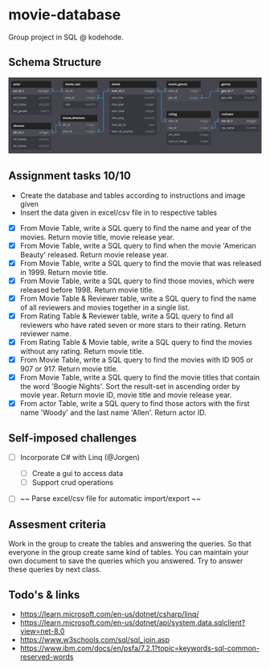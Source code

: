 # movie-database
Group project in SQL @ kodehode.

## Schema Structure
![Alt text](assets/visualization.jpg?raw=true "Visualization of projects schema structure")

## Assignment tasks 10/10
- Create the database and tables according to instructions and image given
- Insert the data given in excel/csv file in to respective tables
- [x] From Movie Table, write a SQL query to find the name and year of the movies. Return movie title, movie release year.
- [x] From Movie Table, write a SQL query to find when the movie 'American Beauty' released. Return movie release year.
- [x] From Movie Table, write a SQL query to find the movie that was released in 1999. Return movie title.
- [x] From Movie Table, write a SQL query to find those movies, which were released before 1998. Return movie title.
- [x] From Movie Table & Reviewer table, write a SQL query to find the name of all reviewers and movies together in a single list.
- [x] From Rating Table & Reviewer table, write a SQL query to find all reviewers who have rated seven or more stars to their rating. Return reviewer name.
- [x] From Rating Table & Movie table, write a SQL query to find the movies without any rating. Return movie title.
- [x] From Movie Table, write a SQL query to find the movies with ID 905 or 907 or 917. Return movie title.
- [x] From Movie Table, write a SQL query to find the movie titles that contain the word 'Boogie Nights'. Sort the result-set in ascending order by movie year. Return movie ID, movie title and movie release year.
- [x] From actor Table, write a SQL query to find those actors with the first name 'Woody' and the last name 'Allen'. Return actor ID.

## Self-imposed challenges
- [ ] Incorporate C# with Linq (@Jorgen)
  - [ ] Create a gui to access data
  - [ ] Support crud operations
- [ ] ~~ Parse excel/csv file for automatic import/export ~~


## Assesment criteria
Work in the group to create the tables and answering the queries. So that everyone in the group create same kind of tables.
You can maintain your own document to save the queries which you answered. Try to answer these queries by next class.

## Todo's & links
- https://learn.microsoft.com/en-us/dotnet/csharp/linq/
- https://learn.microsoft.com/en-us/dotnet/api/system.data.sqlclient?view=net-8.0
- https://www.w3schools.com/sql/sql_join.asp
- https://www.ibm.com/docs/en/psfa/7.2.1?topic=keywords-sql-common-reserved-words